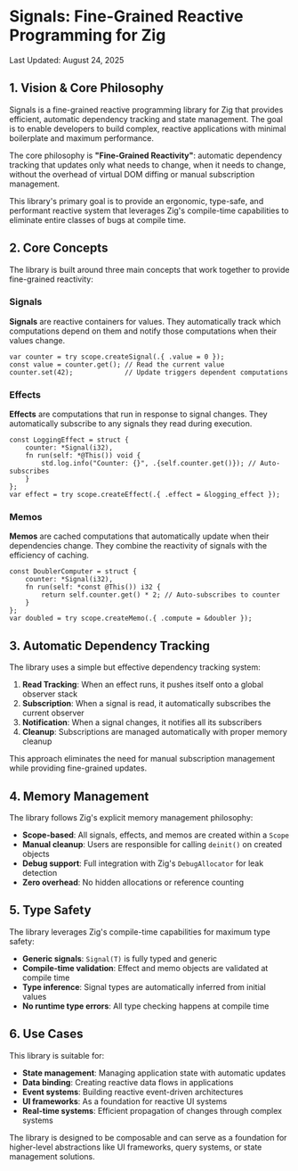# Signals: Fine-Grained Reactive Programming for Zig
Last Updated: August 24, 2025

## 1. Vision & Core Philosophy

Signals is a fine-grained reactive programming library for Zig that provides efficient, automatic dependency tracking and state management. The goal is to enable developers to build complex, reactive applications with minimal boilerplate and maximum performance.

The core philosophy is **"Fine-Grained Reactivity"**: automatic dependency tracking that updates only what needs to change, when it needs to change, without the overhead of virtual DOM diffing or manual subscription management.

This library's primary goal is to provide an ergonomic, type-safe, and performant reactive system that leverages Zig's compile-time capabilities to eliminate entire classes of bugs at compile time.

## 2. Core Concepts

The library is built around three main concepts that work together to provide fine-grained reactivity:

### Signals
**Signals** are reactive containers for values. They automatically track which computations depend on them and notify those computations when their values change.

```zig
var counter = try scope.createSignal(.{ .value = 0 });
const value = counter.get(); // Read the current value
counter.set(42);             // Update triggers dependent computations
```

### Effects
**Effects** are computations that run in response to signal changes. They automatically subscribe to any signals they read during execution.

```zig
const LoggingEffect = struct {
    counter: *Signal(i32),
    fn run(self: *@This()) void {
        std.log.info("Counter: {}", .{self.counter.get()}); // Auto-subscribes
    }
};
var effect = try scope.createEffect(.{ .effect = &logging_effect });
```

### Memos
**Memos** are cached computations that automatically update when their dependencies change. They combine the reactivity of signals with the efficiency of caching.

```zig
const DoublerComputer = struct {
    counter: *Signal(i32),
    fn run(self: *const @This()) i32 {
        return self.counter.get() * 2; // Auto-subscribes to counter
    }
};
var doubled = try scope.createMemo(.{ .compute = &doubler });
```

## 3. Automatic Dependency Tracking

The library uses a simple but effective dependency tracking system:

1. **Read Tracking**: When an effect runs, it pushes itself onto a global observer stack
2. **Subscription**: When a signal is read, it automatically subscribes the current observer
3. **Notification**: When a signal changes, it notifies all its subscribers
4. **Cleanup**: Subscriptions are managed automatically with proper memory cleanup

This approach eliminates the need for manual subscription management while providing fine-grained updates.

## 4. Memory Management

The library follows Zig's explicit memory management philosophy:

- **Scope-based**: All signals, effects, and memos are created within a `Scope`
- **Manual cleanup**: Users are responsible for calling `deinit()` on created objects
- **Debug support**: Full integration with Zig's `DebugAllocator` for leak detection
- **Zero overhead**: No hidden allocations or reference counting

## 5. Type Safety

The library leverages Zig's compile-time capabilities for maximum type safety:

- **Generic signals**: `Signal(T)` is fully typed and generic
- **Compile-time validation**: Effect and memo objects are validated at compile time
- **Type inference**: Signal types are automatically inferred from initial values
- **No runtime type errors**: All type checking happens at compile time

## 6. Use Cases

This library is suitable for:

- **State management**: Managing application state with automatic updates
- **Data binding**: Creating reactive data flows in applications
- **Event systems**: Building reactive event-driven architectures
- **UI frameworks**: As a foundation for reactive UI systems
- **Real-time systems**: Efficient propagation of changes through complex systems

The library is designed to be composable and can serve as a foundation for higher-level abstractions like UI frameworks, query systems, or state management solutions.